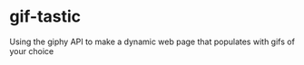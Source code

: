 # gif-tastic
Using the giphy API to make a dynamic web page that populates with gifs of your choice
